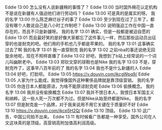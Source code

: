 Eddie 13:00
怎么没有人说新疆棉的事情了？
Eddie 13:00
当时国外棉花认定机构不是说在新疆有人强迫他们进行劳动吗？
Eddie 13:00
可是真的是属实的呀。
我的名字 13:00
什么陈芝麻烂谷子的事了
Eddie 13:00
至少到现在过了三年了，都没有哪个人敢说自己是八小时工作制吧？
Eddie 13:00
说明强迫工作在中国一直存在的，而且不只是新疆呀。
我的名字 13:01
确实，但是一般都是被迫自愿的
Eddie 13:01
而且最好笑的是好像大家都忘了这件事儿一样，然后那些运动员出征穿的也是耐克的吧。他们用的手机也几乎都是苹果的。
我的名字 13:01
这事确实过去了啊
我的名字 13:01
我一直穿耐克
我的名字 13:02
之前nba的事还说绝无回旋余地呢，现在不照样直播了
Eddie 13:02
好吧，我想到了b站上经常说的一个词儿叫幽默老中。
Eddie 13:03
郑钦文穿的球鞋也是Nike
我的名字 13:03
不是，穿耐克咋了，这事早八百年前的了
我的名字 13:04
我也不是什么新疆的人
Eddie 13:04
好吧，打脸呗。
Eddie 13:05
https://v.douyin.com/ikcgWpq9/
Eddie 13:05
人家为什么能成，我觉得像国外这种奢侈品牌就是靠顶级营销。
我的名字 13:05
你连日本人都能原谅，为啥不能原谅耐克呢
Eddie 13:06
偷换概念。
我的名字 13:06
我并没有偷换概念
Eddie 13:07
我并不恨日本人，我恨日本军国主义和纳粹。这一些人死一万次都不为过。但是Nike从始至终都是Nike。
我的名字 13:07
但是耐克是一个品牌，对于我来说用不用它关键在于质量好不好
Eddie 13:10
https://v.douyin.com/ikcp5H2Q/
Eddie 13:10
顶级。
Eddie 13:10
这广告，中国公司拍不出来。
Eddie 13:11
有时候看广告都是一种享受。国外公司在人文这块真的是顶级。高营销高附加值高利润高级。